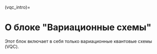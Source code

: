 (vqc_intro)=

# О блоке "Вариационные схемы"

Этот блок включает в себя только вариационные квантовые схемы (VQC).
